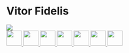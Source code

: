 # Vitor Fidelis 
<div>
<a href="https://www.linkedin.com/in/vitorfidelis01/" target="_blank"><img loading="lazy" src="https://img.shields.io/badge/-LinkedIn-%230077B5?style=for-the-badge&logo=linkedin&logoColor=white" target="_blank">
</div>
  
<div>
<img loading="lazy" src="https://cdn.jsdelivr.net/gh/devicons/devicon@latest/icons/spring/spring-original-wordmark.svg width="40" height="40"/>
<img loading="lazy" src="https://cdn.jsdelivr.net/gh/devicons/devicon@latest/icons/mysql/mysql-original-wordmark.svg width="40" height="40" />
<img loading="lazy" src="https://cdn.jsdelivr.net/gh/devicons/devicon@latest/icons/docker/docker-original-wordmark.svg width="40" height="40"/>
<img loading="lazy" src="https://cdn.jsdelivr.net/gh/devicons/devicon@latest/icons/git/git-original-wordmark.sv gwidth="40" height="40" />
<img loading="lazy" src="https://cdn.jsdelivr.net/gh/devicons/devicon@latest/icons/github/github-original-wordmark.svg width="40" height="40" />
<img loading="lazy" src="https://cdn.jsdelivr.net/gh/devicons/devicon@latest/icons/java/java-original-wordmark.svg width="40" height="40" />
<img loading="lazy" src="https://cdn.jsdelivr.net/gh/devicons/devicon@latest/icons/intellij/intellij-original.svg width="40" height="40" />
</div>

